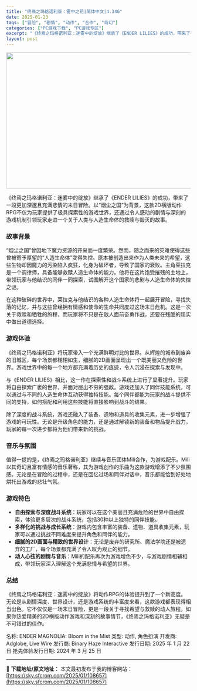 ```yaml
---
title: "终焉之玛格诺利亚：雾中之花|简体中文|4.34G"
date: 2025-01-23
tags: ["冒险", "剧情", "动作", "合作", "奇幻"]
categories: ["PC游戏下载", "PC游戏专区"]
excerpt: "《终焉之玛格诺利亚：迷雾中的绽放》继承了《ENDER LILIES》的成功，带来了一段更加深邃且充满悲情的末日冒险。以“烟尘之国”为背景，这款2D横版动作RPG不仅为玩家提供了极具探索性的游戏世界，还通过令人感动的剧情与深刻的游戏机制引领玩家走进一个关于人类与人造生命体的救赎与毁灭的故事。 故事背景&hellip;"
layout: post
---
```


<img class="aligncenter size-full wp-image-108658" src="https://sky.sfcrom.com/wp-content/uploads/2025/01/20250123061250100.webp" alt="" width="660" height="370" />

《终焉之玛格诺利亚：迷雾中的绽放》继承了《ENDER LILIES》的成功，带来了一段更加深邃且充满悲情的末日冒险。以“烟尘之国”为背景，这款2D横版动作RPG不仅为玩家提供了极具探索性的游戏世界，还通过令人感动的剧情与深刻的游戏机制引领玩家走进一个关于人类与人造生命体的救赎与毁灭的故事。
<h3>故事背景</h3>
“烟尘之国”曾因地下魔力资源的开采而一度繁荣。然而，随之而来的灾难使得这些曾被寄予厚望的“人造生命体”变得失控。原本被创造出来作为人类未来的希望，这些生物却因魔力的污染陷入疯狂，化身为破坏者，导致了国家的衰败。主角莱拉克是一个调律师，具备能够救赎人造生命体的能力。他将在这片饱受摧残的土地上，带领玩家与他结识的同伴一同探索，试图解开这个国家的悲剧与人造生命体的失控之谜。

在这种破碎的世界中，莱拉克与他结识的各种人造生命体将一起展开冒险，寻找失落的记忆，并与这些曾经拥有情感和使命的生命共同度过这场末日危机。这是一次关于救赎和牺牲的旅程，而玩家将不只是在敌人面前奋勇作战，还要在残酷的现实中做出道德选择。
<h3>游戏体验</h3>
《终焉之玛格诺利亚》将玩家带入一个充满鲜明对比的世界。从辉煌的城市到废弃的旧城区，每个场景都栩栩如生，细腻的2D画面呈现出一个既美丽又危险的世界。游戏世界中的每一个地方都充满着历史的痕迹，令人沉浸在探索与发现中。

与《ENDER LILIES》相比，这一作在探索性和战斗系统上进行了显著提升。玩家将自由探索广袤的世界，并面对层出不穷的强敌。游戏还加入了同伴技能系统，可以通过与不同的人造生命体互动获得独特技能。每个同伴都能为玩家的战斗提供不同的支持，如何搭配和利用这些技能将直接影响到战斗的结果。

除了深度的战斗系统，游戏还融入了装备、遗物和道具的收集元素，进一步增强了游戏的可玩性。无论是升级角色的能力，还是通过解锁新的装备和物品提升战力，玩家的每一次进步都将为他们带来新的挑战。
<h3>音乐与氛围</h3>
值得一提的是，《终焉之玛格诺利亚》继续与音乐团体Mili合作，为游戏配乐。Mili以其奇幻且富有情感的音乐著称，其为游戏创作的乐曲为这款游戏增添了不少氛围感。无论是在冒险的过程中，还是在回忆过场和同伴对话中，音乐都能恰到好处地烘托出游戏的悲壮气氛。
<h3>游戏特色</h3>
<ul>
 	<li><strong>自由探索与深度战斗系统</strong>：玩家可以在这个美丽且充满危险的世界中自由探索，体验更多层次的战斗系统，包括30种以上独特的同伴技能。</li>
 	<li><strong>多样化的挑战与成长系统</strong>：游戏内包含丰富的装备、遗物、道具收集元素，玩家可以通过挑战不同难度来提升角色和同伴的能力。</li>
 	<li><strong>细腻的2D画面与精致的世界设计</strong>：无论是废弃的研究所、魔法学院还是被遗弃的工厂，每个场景都充满了令人叹为观止的细节。</li>
 	<li><strong>动人心弦的剧情与音乐</strong>：Mili的配乐再次为游戏增色不少，与游戏剧情相辅相成，带领玩家深入理解这个充满悲情与希望的世界。</li>
</ul>
<h3>总结</h3>
《终焉之玛格诺利亚：迷雾中的绽放》将动作RPG的体验提升到了一个新高度。无论是从剧情深度、世界设计，还是游戏系统的丰富度来看，这款游戏都表现得相当出色。它不仅仅是一场末日冒险，更是一段关于寻找希望与救赎的动人旅程。如果你热爱精美的2D横版动作游戏和深刻的故事情节，《终焉之玛格诺利亚》无疑是不可错过的佳作。

名称: ENDER MAGNOLIA: Bloom in the Mist
类型: 动作, 角色扮演
开发商: Adglobe, Live Wire
发行商: Binary Haze Interactive
发行日期: 2025 年 1 月 22 日
抢先体验发行日期: 2024 年 3 月 25 日

---
📖 **下载地址/原文地址：** 本文最初发布于我的博客网站：[https://sky.sfcrom.com/2025/01/108657](https://sky.sfcrom.com/2025/01/108657)
